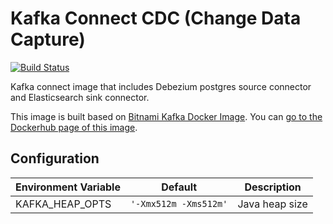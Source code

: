 # Kafka Connect CDC (Change Data Capture)

[![Build Status](https://travis-ci.com/rivernews/kafka-connectors-cdc.svg?branch=master)](https://travis-ci.com/rivernews/kafka-connectors-cdc)

Kafka connect image that includes Debezium postgres source connector and Elasticsearch sink connector.

This image is built based on [Bitnami Kafka Docker Image](https://hub.docker.com/r/bitnami/kafka). You can [go to the Dockerhub page of this image](https://hub.docker.com/repository/docker/shaungc/kafka-connectors-cdc).

## Configuration

| Environment Variable | Default | Description |
| -------------------  | ------- | ----------- |
| KAFKA_HEAP_OPTS | `'-Xmx512m -Xms512m'` | Java heap size |
